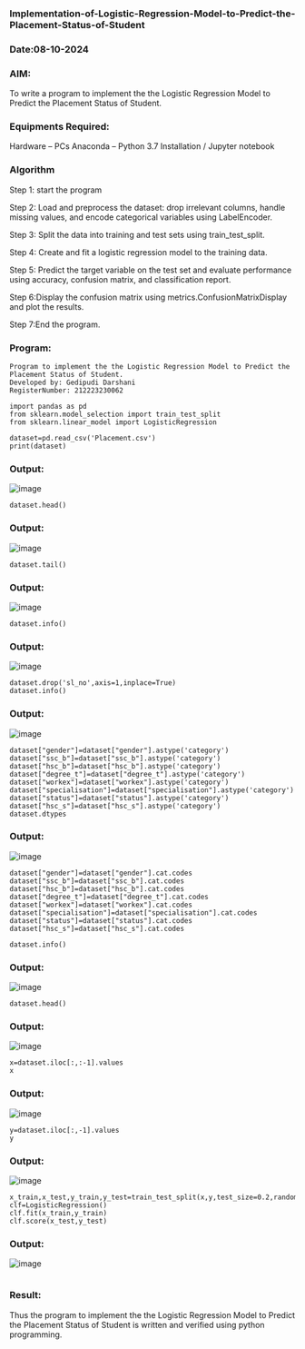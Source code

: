 ### Implementation-of-Logistic-Regression-Model-to-Predict-the-Placement-Status-of-Student
### Date:08-10-2024
### AIM:
To write a program to implement the the Logistic Regression Model to Predict the Placement Status of Student.

### Equipments Required:
Hardware – PCs
Anaconda – Python 3.7 Installation / Jupyter notebook

### Algorithm
Step 1: start the program

Step 2: Load and preprocess the dataset: drop irrelevant columns, handle missing values, and encode categorical variables using LabelEncoder.

Step 3: Split the data into training and test sets using train_test_split.

Step 4: Create and fit a logistic regression model to the training data.

Step 5: Predict the target variable on the test set and evaluate performance using accuracy, confusion matrix, and classification report.

Step 6:Display the confusion matrix using metrics.ConfusionMatrixDisplay and plot the results.

Step 7:End the program.

### Program:
```
Program to implement the the Logistic Regression Model to Predict the Placement Status of Student.
Developed by: Gedipudi Darshani
RegisterNumber: 212223230062
```
```
import pandas as pd
from sklearn.model_selection import train_test_split
from sklearn.linear_model import LogisticRegression
```
```
dataset=pd.read_csv('Placement.csv')
print(dataset)
```
### Output:
![image](https://github.com/user-attachments/assets/6cfc2506-dda5-4ebe-87b5-d4d853fb67e4)
```
dataset.head()
```
### Output:
![image](https://github.com/user-attachments/assets/72a2d107-6866-4c3e-a457-b4e84a3ccb0e)
```
dataset.tail()
```
### Output:
![image](https://github.com/user-attachments/assets/1578f963-87ee-4a1b-b94e-0d3be2f13730)
```
dataset.info()
```
### Output:
![image](https://github.com/user-attachments/assets/76d2a3b0-4012-44f1-b6f8-deda4cc94001)

```
dataset.drop('sl_no',axis=1,inplace=True)
dataset.info()
```
### Output:
![image](https://github.com/user-attachments/assets/641e9186-5554-4008-92c6-9cbe54af7ee8)
```
dataset["gender"]=dataset["gender"].astype('category')
dataset["ssc_b"]=dataset["ssc_b"].astype('category')
dataset["hsc_b"]=dataset["hsc_b"].astype('category')
dataset["degree_t"]=dataset["degree_t"].astype('category')
dataset["workex"]=dataset["workex"].astype('category')
dataset["specialisation"]=dataset["specialisation"].astype('category')
dataset["status"]=dataset["status"].astype('category')
dataset["hsc_s"]=dataset["hsc_s"].astype('category')
dataset.dtypes
```
### Output:
![image](https://github.com/user-attachments/assets/ab4af9f5-aa7a-46c5-ad6a-85f76e628713)
```
dataset["gender"]=dataset["gender"].cat.codes
dataset["ssc_b"]=dataset["ssc_b"].cat.codes
dataset["hsc_b"]=dataset["hsc_b"].cat.codes
dataset["degree_t"]=dataset["degree_t"].cat.codes
dataset["workex"]=dataset["workex"].cat.codes
dataset["specialisation"]=dataset["specialisation"].cat.codes
dataset["status"]=dataset["status"].cat.codes
dataset["hsc_s"]=dataset["hsc_s"].cat.codes
```
```
dataset.info()
```
### Output:
![image](https://github.com/user-attachments/assets/a3296e42-b0a2-41e5-bd3b-daa0b9fb17ee)
```
dataset.head()
```
### Output:
![image](https://github.com/user-attachments/assets/b74d423d-2cc5-4e03-9289-b5e15ec7ca61)
```
x=dataset.iloc[:,:-1].values 
x
```
### Output:
![image](https://github.com/user-attachments/assets/bd93fb8b-1cf6-4521-b987-bc6ca57259ea)
```
y=dataset.iloc[:,-1].values
y
```
### Output:
![image](https://github.com/user-attachments/assets/97cbc1df-ba85-4283-b6e7-f657f385c44f)
```
x_train,x_test,y_train,y_test=train_test_split(x,y,test_size=0.2,random_state=1)
clf=LogisticRegression()
clf.fit(x_train,y_train)
clf.score(x_test,y_test)
```
### Output:
![image](https://github.com/user-attachments/assets/1004f9fa-f28c-48f2-8c59-8f6fdfacba45)
```

```

### Result:
Thus the program to implement the the Logistic Regression Model to Predict the Placement Status of Student is written and verified using python programming.
